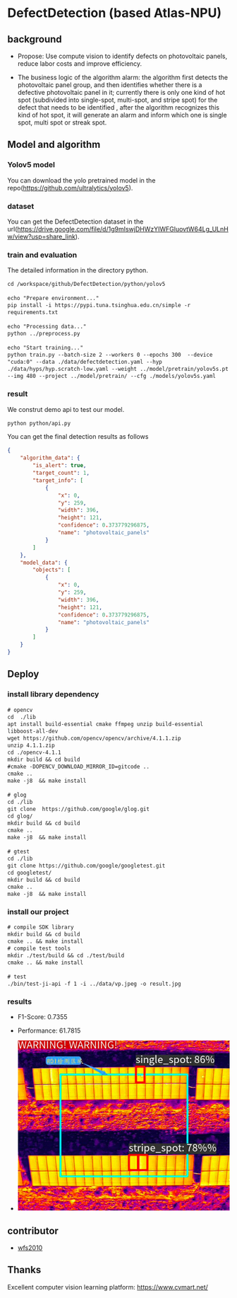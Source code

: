 # DefectDetection (based Atlas-NPU)
## background
- Propose: Use compute vision to identify defects on photovoltaic panels, reduce labor costs and improve efficiency.

- The business logic of the algorithm alarm: the algorithm first detects the photovoltaic panel group, and then identifies whether there is a defective photovoltaic panel in it; currently there is only one kind of hot spot (subdivided into single-spot, multi-spot, and stripe spot) for the defect that needs to be identified , after the algorithm recognizes this kind of hot spot, it will generate an alarm and inform which one is single spot, multi spot or streak spot.
## Model and algorithm
### Yolov5 model
You can download the yolo pretrained model in the repo(https://github.com/ultralytics/yolov5).

### dataset 
You can get the DefectDetection dataset in the url(https://drive.google.com/file/d/1g9mIswjDHWzYIWFGluovtW64Lg_ULnHw/view?usp=share_link).

### train and evaluation
The detailed information in the directory python.
```shell
cd /workspace/github/DefectDetection/python/yolov5

echo "Prepare environment..."
pip install -i https://pypi.tuna.tsinghua.edu.cn/simple -r requirements.txt

echo "Processing data..."
python ../preprocess.py

echo "Start training..."
python train.py --batch-size 2 --workers 0 --epochs 300  --device "cuda:0" --data ./data/defectdetection.yaml --hyp ./data/hyps/hyp.scratch-low.yaml --weight ../model/pretrain/yolov5s.pt --img 480 --project ../model/pretrain/ --cfg ./models/yolov5s.yaml

```

### result
We construt demo api to test our model.
```bash
python python/api.py
```
You can get the final detection results as follows
```json
{
    "algorithm_data": {
        "is_alert": true,
        "target_count": 1,
        "target_info": [
            {
                "x": 0,
                "y": 259,
                "width": 396,
                "height": 121,
                "confidence": 0.373779296875,
                "name": "photovoltaic_panels"
            }
        ]
    },
    "model_data": {
        "objects": [
            {
                "x": 0,
                "y": 259,
                "width": 396,
                "height": 121,
                "confidence": 0.373779296875,
                "name": "photovoltaic_panels"
            }
        ]
    }
}

```

## Deploy

### install library dependency 
```shell
# opencv
cd  ./lib
apt install build-essential cmake ffmpeg unzip build-essential libboost-all-dev
wget https://github.com/opencv/opencv/archive/4.1.1.zip
unzip 4.1.1.zip
cd ./opencv-4.1.1
mkdir build && cd build
#cmake -DOPENCV_DOWNLOAD_MIRROR_ID=gitcode ..
cmake .. 
make -j8  && make install

# glog
cd ./lib
git clone  https://github.com/google/glog.git
cd glog/
mkdir build && cd build
cmake ..
make -j8  && make install

# gtest
cd ./lib
git clone https://github.com/google/googletest.git
cd googletest/
mkdir build && cd build
cmake ..
make -j8  && make install
```

### install our project
```shell
# compile SDK library
mkdir build && cd build
cmake .. && make install
# compile test tools
mkdir ./test/build && cd ./test/build
cmake .. && make install

# test 
./bin/test-ji-api -f 1 -i ../data/vp.jpeg -o result.jpg
```
### results

- F1-Score: 0.7355
- Performance: 61.7815

- ![img_1.png](img_1.png)

## contributor
- [wfs2010](https://github.com/wfs2010)

## Thanks
Excellent computer vision learning platform: https://www.cvmart.net/
